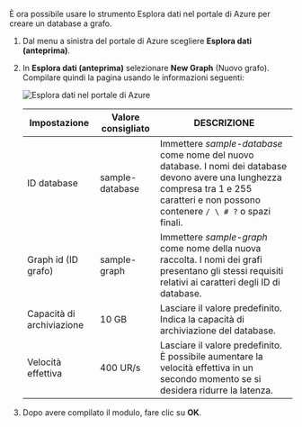 È ora possibile usare lo strumento Esplora dati nel portale di Azure per creare un database a grafo. 

1. Dal menu a sinistra del portale di Azure scegliere **Esplora dati (anteprima)**.

2. In **Esplora dati (anteprima)** selezionare **New Graph** (Nuovo grafo). Compilare quindi la pagina usando le informazioni seguenti:

    ![Esplora dati nel portale di Azure](./media/cosmos-db-create-graph/azure-cosmosdb-data-explorer.png)

    Impostazione|Valore consigliato|DESCRIZIONE
    ---|---|---
    ID database|sample-database|Immettere *sample-database* come nome del nuovo database. I nomi dei database devono avere una lunghezza compresa tra 1 e 255 caratteri e non possono contenere `/ \ # ?` o spazi finali.
    Graph id (ID grafo)|sample-graph|Immettere *sample-graph* come nome della nuova raccolta. I nomi dei grafi presentano gli stessi requisiti relativi ai caratteri degli ID di database.
    Capacità di archiviazione| 10 GB|Lasciare il valore predefinito. Indica la capacità di archiviazione del database.
    Velocità effettiva|400 UR/s|Lasciare il valore predefinito. È possibile aumentare la velocità effettiva in un secondo momento se si desidera ridurre la latenza.

3. Dopo avere compilato il modulo, fare clic su **OK**.
